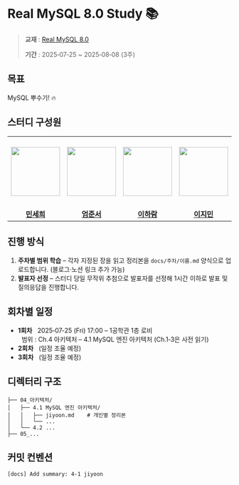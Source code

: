 # Real MySQL 8.0 Study 📚

> **교재** : [Real MySQL 8.0](https://product.kyobobook.co.kr/detail/S000001766482)
>
> **기간** : 2025‑07‑25 \~ 2025‑08‑08 (3주)

## 목표

MySQL 뿌수기! 🔥

## 스터디 구성원

<table>
  <tr height="160px">
    <td align="center" width="150px">
      <img height="110px" src=""/>
    </td>
    <td align="center" width="150px">
      <img height="110px" src=""/>
    </td>
    <td align="center" width="150px">
      <img height="110px" src=""/>
    </td>
    <td align="center" width="150px">
      <img height="110px" src=""/>
    </td>
    <td align="center" width="150px">
      <img height="110px" src=""/>
    </td>
    <td align="center" width="150px">
      <img height="110px" src=""/>
    </td>
    <td align="center" width="150px">
      <img height="110px" src="https://avatars.githubusercontent.com/u/128347728?v=4"/>
    </td>
  </tr>
  <tr>
    <td align="center"><a href=""><strong>민세희</strong></a></td>
    <td align="center"><a href=""><strong>엄준서</strong></a></td>
    <td align="center"><a href=""><strong>이하람</strong></a></td>
    <td align="center"><a href=""><strong>이지민</strong></a></td>
    <td align="center"><a href=""><strong>이지용</strong></a></td>
    <td align="center"><a href=""><strong>이주원</strong></a></td>
    <td align="center"><a href="https://github.com/jiy0-0nv"><strong>정지윤</strong></a></td>
  </tr>
</table>



## 진행 방식

1. **주차별 범위 학습** – 각자 지정된 장을 읽고 정리본을 `docs/주차/이름.md` 양식으로 업로드합니다.  (블로그·노션 링크 추가 가능)
2. **발표자 선정** – 스터디 당일 무작위 추첨으로 발표자를 선정해 1시간 이하로 발표 및 질의응답을 진행합니다.

## 회차별 일정

* **1회차**   2025‑07‑25 (Fri) 17:00 – 1공학관 1층 로비<br>
    범위 : Ch.4 아키텍처 – 4.1 MySQL 엔진 아키텍처 (Ch.1‑3은 사전 읽기)
* **2회차**   (일정 조율 예정)
* **3회차**   (일정 조율 예정)

## 디렉터리 구조

```
├── 04_아키텍처/
│   ├── 4.1 MySQL 엔진 아키텍처/
│   │   ├── jiyoon.md    # 개인별 정리본
│   │   └── ...
│   └── 4.2 ...
├── 05_...
```

## 커밋 컨벤션

```
[docs] Add summary: 4-1 jiyoon
```

